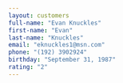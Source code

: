 ```yaml
---
layout: customers
full-name: "Evan Knuckles"
first-name: "Evan"
last-name: "Knuckles"
email: "eknuckles1@msn.com"
phone: "(192) 3902924"
birthday: "September 31, 1987"
rating: "2"
---
```



